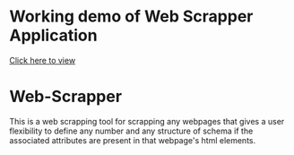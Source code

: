# Working demo of Web Scrapper Application
[Click here to view](https://drive.google.com/drive/folders/1b4JbdxkGCsisUacBMhtx9u4HAaxptWtY?usp=sharing)

# Web-Scrapper
This is a web scrapping tool for scrapping any webpages that gives a user flexibility to define any number and any structure of schema if the associated attributes are present in that webpage's html elements.
